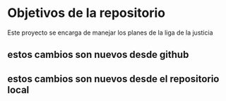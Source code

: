 # Objetivos de la repositorio

Este proyecto se encarga de manejar los planes de la liga de la justicia


## estos cambios son nuevos desde github
## estos cambios son nuevos desde el repositorio local


